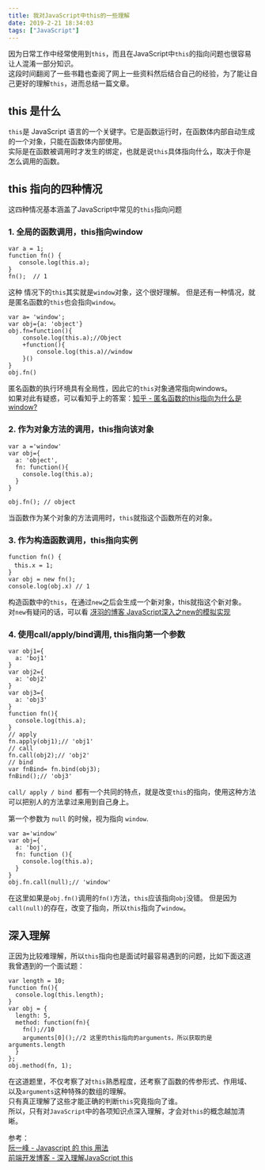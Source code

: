 ```yaml
---
title: 我对JavaScript中this的一些理解
date: 2019-2-21 18:34:03
tags: ["JavaScript"]
---
```


因为日常工作中经常使用到`this`，而且在JavaScript中`this`的指向问题也很容易让人混淆一部分知识。    
这段时间翻阅了一些书籍也查阅了网上一些资料然后结合自己的经验，为了能让自己更好的理解`this`，进而总结一篇文章。
## this 是什么
`this`是 JavaScript 语言的一个关键字。它是函数运行时，在函数体内部自动生成的一个对象，只能在函数体内部使用。    
实际是在函数被调用时才发生的绑定，也就是说`this`具体指向什么，取决于你是怎么调用的函数。

## this 指向的四种情况
这四种情况基本涵盖了JavaScript中常见的`this`指向问题
### 1. 全局的函数调用，this指向window
```
var a = 1;
function fn() {
   console.log(this.a);
}
fn();  // 1
```
这种 情况下的`this`其实就是`window`对象，这个很好理解。
但是还有一种情况，就是匿名函数的`this`也会指向`window`。
```
var a= 'window';
var obj={a: 'object'}
obj.fn=function(){
	console.log(this.a);//Object
	+function(){
		console.log(this.a)//window
	}()
}
obj.fn()
```
匿名函数的执行环境具有全局性，因此它的`this`对象通常指向windows。    
如果对此有疑惑，可以看知乎上的答案：[知乎 - 匿名函数的this指向为什么是window?](https://www.zhihu.com/question/21958425)
### 2. 作为对象方法的调用，this指向该对象
```
var a ='window'
var obj={
  a: 'object',
  fn: function(){
    console.log(this.a);
  }
}

obj.fn(); // object
```
当函数作为某个对象的方法调用时，`this`就指这个函数所在的对象。
### 3. 作为构造函数调用，this指向实例
```
function fn() {
　this.x = 1;
}
var obj = new fn();
console.log(obj.x) // 1
```
构造函数中的`this`，在通过`new`之后会生成一个新对象，this就指这个新对象。    
对`new`有疑问的话，可以看 [冴羽的博客 JavaScript深入之new的模拟实现 ](https://github.com/mqyqingfeng/Blog/issues/13)
### 4. 使用call/apply/bind调用, this指向第一个参数
```
var obj1={
  a: 'boj1'
}
var obj2={
  a: 'obj2'
}
var obj3={
  a: 'obj3'
}
function fn(){
  console.log(this.a);
}
// apply
fn.apply(obj1);// 'obj1'
// call
fn.call(obj2);// 'obj2'
// bind
var fnBind= fn.bind(obj3);
fnBind();// 'obj3'
```
`call/ apply / bind `都有一个共同的特点，就是改变`this`的指向，使用这种方法可以把别人的方法拿过来用到自己身上。

第一个参数为 `null` 的时候，视为指向 `window`.
```
var a='window'
var obj={
  a: 'boj',
  fn: function (){
    console.log(this.a);
  }
}
obj.fn.call(null);// 'window'
```
在这里如果是`obj.fn()`调用的`fn()`方法，`this`应该指向`obj`没错。
但是因为`call(null)`的存在，改变了指向，所以`this`指向了`window`。

## 深入理解
正因为比较难理解，所以`this`指向也是面试时最容易遇到的问题，比如下面这道我曾遇到的一个面试题：
```
var length = 10;
function fn(){
  console.log(this.length);
}
var obj = {
  length: 5,
  method: function(fn){
    fn();//10
    arguments[0]();//2 这里的this指向的arguments，所以获取的是arguments.length
  }
};
obj.method(fn, 1);
```
在这道题里，不仅考察了对`this`熟悉程度，还考察了函数的传参形式、作用域、以及`arguments`这种特殊的数组的理解。    
只有真正理解了这些才能正确的判断`this`究竟指向了谁。    
所以，只有对`JavaScript`中的各项知识点深入理解，才会对`this`的概念越加清晰。

参考：    
[阮一峰 - Javascript 的 this 用法](http://www.ruanyifeng.com/blog/2010/04/using_this_keyword_in_javascript.html)    
[前端开发博客 - 深入理解JavaScript this](http://caibaojian.com/deep-in-javascript-this.html)


